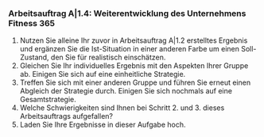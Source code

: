 <!--include-start-->
### Arbeitsauftrag A|1.4: Weiterentwicklung des Unternehmens Fitness 365 

1. Nutzen Sie alleine Ihr zuvor in Arbeitsauftrag A|1.2 erstelltes Ergebnis und ergänzen Sie die Ist-Situation in einer anderen Farbe um einen Soll-Zustand, den Sie für realistisch einschätzen.
2. Gleichen Sie Ihr individuelles Ergebnis mit den Aspekten Ihrer Gruppe ab. Einigen Sie sich auf eine einheitliche Strategie.
3. Treffen Sie sich mit einer anderen Gruppe und führen Sie erneut einen Abgleich der Strategie durch. Einigen Sie sich nochmals auf eine Gesamtstrategie.
4. Welche Schwierigkeiten sind Ihnen bei Schritt 2. und 3. dieses Arbeitsauftrags aufgefallen?
5. Laden Sie Ihre Ergebnisse in dieser Aufgabe hoch.
<!--include-end-->